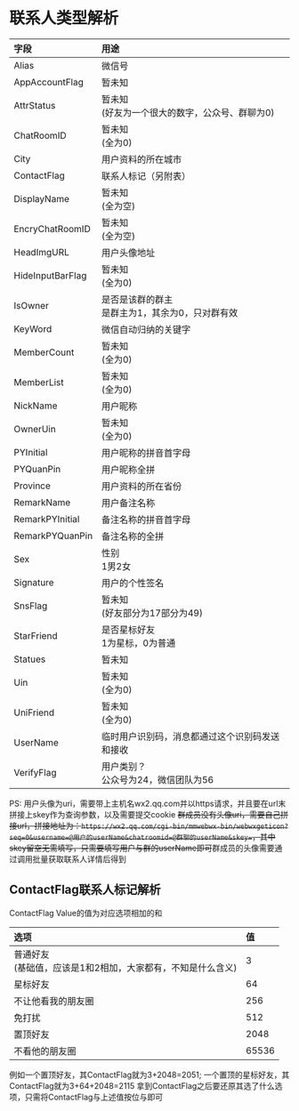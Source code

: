 # 联系人类型解析

| 字段             | 用途                                                |
| :--------------- | :-------------------------------------------------- |
| Alias            | 微信号                                              |
| AppAccountFlag   | 暂未知                                              |
| AttrStatus       | 暂未知<br/>(好友为一个很大的数字，公众号、群聊为0)  |
| ChatRoomID       | 暂未知<br/>(全为0)                                  |
| City             | 用户资料的所在城市                                  |
| ContactFlag      | 联系人标记（另附表）                                |
| DisplayName      | 暂未知<br/>(全为空)                                 |
| EncryChatRoomID  | 暂未知<br/>(全为空)                                 |
| HeadImgURL       | 用户头像地址                                        |
| HideInputBarFlag | 暂未知<br/>(全为0)                                  |
| IsOwner          | 是否是该群的群主<br/>是群主为1，其余为0，只对群有效 |
| KeyWord          | 微信自动归纳的关键字                                |
| MemberCount      | 暂未知<br/>(全为0)                                  |
| MemberList       | 暂未知<br/>(全为0)                                  |
| NickName         | 用户昵称                                            |
| OwnerUin         | 暂未知<br/>(全为0)                                  |
| PYInitial        | 用户昵称的拼音首字母                                |
| PYQuanPin        | 用户昵称全拼                                        |
| Province         | 用户资料的所在省份                                  |
| RemarkName       | 用户备注名称                                        |
| RemarkPYInitial  | 备注名称的拼音首字母                                |
| RemarkPYQuanPin  | 备注名称的全拼                                      |
| Sex              | 性别<br/>1男2女                                     |
| Signature        | 用户的个性签名                                      |
| SnsFlag          | 暂未知<br/>(好友部分为17部分为49)                   |
| StarFriend       | 是否星标好友<br/>1为星标，0为普通                   |
| Statues          | 暂未知                                              |
| Uin              | 暂未知<br/>(全为0)                                  |
| UniFriend        | 暂未知<br/>(全为0)                                  |
| UserName         | 临时用户识别码，消息都通过这个识别码发送和接收      |
| VerifyFlag       | 用户类别？<br/>公众号为24，微信团队为56             |

PS: 用户头像为uri，需要带上主机名wx2.qq.com并以https请求，并且要在url末拼接上skey作为查询参数，以及需要提交cookie
~~群成员没有头像uri，需要自己拼接url，拼接地址为：```https://wx2.qq.com/cgi-bin/mmwebwx-bin/webwxgeticon?seq=0&username=@用户的userName&chatroomid=@群聊的userName&skey=```，其中skey留空无需填写，只需要填写用户与群的userName即可~~群成员的头像需要通过调用批量获取联系人详情后得到

## ContactFlag联系人标记解析

ContactFlag Value的值为对应选项相加的和

| 选项                                                            | 值    |
| :-------------------------------------------------------------- | :---- |
| 普通好友<br/>(基础值，应该是1和2相加，大家都有，不知是什么含义) | 3     |
| 星标好友                                                        | 64    |
| 不让他看我的朋友圈                                              | 256   |
| 免打扰                                                          | 512   |
| 置顶好友                                                        | 2048  |
| 不看他的朋友圈                                                  | 65536 |

例如一个置顶好友，其ContactFlag就为3+2048=2051; 一个置顶的星标好友，其ContactFlag就为3+64+2048=2115
拿到ContactFlag之后要还原其选了什么选项，只需将ContactFlag与上述值按位与即可
